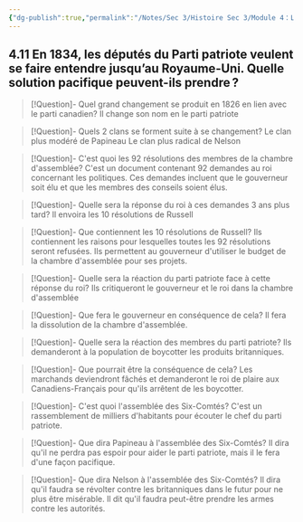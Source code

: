 ```yaml
---
{"dg-publish":true,"permalink":"/Notes/Sec 3/Histoire Sec 3/Module 4：Les revendications et la montée du nationalisme canadien et anglais/4.11 Le parti patriote veut se faire entendre 1834/"}
---
```



## 4.11 En 1834, les députés du Parti patriote veulent se faire entendre jusqu’au Royaume-Uni. Quelle solution pacifique peuvent-ils prendre ?


>[!Question]- Quel grand changement se produit en 1826 en lien avec le parti canadien?
>Il change son nom en le parti patriote

>[!Question]- Quels 2 clans se forment suite à se changement?
>Le clan plus modéré de Papineau
>Le clan plus radical de Nelson

>[!Question]- C'est quoi les 92 résolutions des membres de la chambre d'assemblée?
>C'est un document contenant 92 demandes au roi concernant les politiques. Ces demandes incluent que le gouverneur soit élu et que les membres des conseils soient élus.

>[!Question]- Quelle sera la réponse du roi à ces demandes 3 ans plus tard?
>Il envoira les 10 résolutions de Russell

>[!Question]- Que contiennent les 10 résolutions de Russell?
>Ils contiennent les raisons pour lesquelles toutes les 92 résolutions seront refusées.
>Ils permettent au gouverneur d'utiliser le budget de la chambre d'assemblée pour ses projets.

>[!Question]- Quelle sera la réaction du parti patriote face à cette réponse du roi?
>Ils critiqueront le gouverneur et le roi dans la chambre d'assemblée

>[!Question]- Que fera le gouverneur en conséquence de cela?
>Il fera la dissolution de la chambre d'assemblée.

>[!Question]- Quelle sera la réaction des membres du parti patriote?
>Ils demanderont à la population de boycotter les produits britanniques.

>[!Question]- Que pourrait être la conséquence de cela?
>Les marchands deviendront fâchés et demanderont le roi de plaire aux Canadiens-Français pour qu'ils arrêtent de les boycotter.

>[!Question]- C'est quoi l'assemblée des Six-Comtés?
>C'est un rassemblement de milliers d'habitants pour écouter le chef du parti patriote.

>[!Question]- Que dira Papineau à l'assemblée des Six-Comtés?
>Il dira qu'il ne perdra pas espoir pour aider le parti patriote, mais il le fera d'une façon pacifique.

>[!Question]- Que dira Nelson à l'assemblée des Six-Comtés?
>Il dira qu'il faudra se révolter contre les britanniques dans le futur pour ne plus être misérable. Il dit qu'il faudra peut-être prendre les armes contre les autorités.

